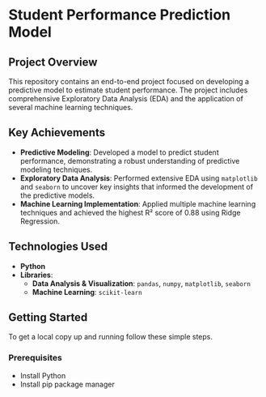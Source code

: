 # Student Performance Prediction Model

## Project Overview
This repository contains an end-to-end project focused on developing a predictive model to estimate student performance. The project includes comprehensive Exploratory Data Analysis (EDA) and the application of several machine learning techniques.

## Key Achievements

- **Predictive Modeling**: Developed a model to predict student performance, demonstrating a robust understanding of predictive modeling techniques.
- **Exploratory Data Analysis**: Performed extensive EDA using `matplotlib` and `seaborn` to uncover key insights that informed the development of the predictive models.
- **Machine Learning Implementation**: Applied multiple machine learning techniques and achieved the highest R² score of 0.88 using Ridge Regression.

## Technologies Used

- **Python**
- **Libraries**: 
  - **Data Analysis & Visualization**: `pandas`, `numpy`, `matplotlib`, `seaborn`
  - **Machine Learning**: `scikit-learn`

## Getting Started

To get a local copy up and running follow these simple steps.

### Prerequisites

- Install Python
- Install pip package manager

